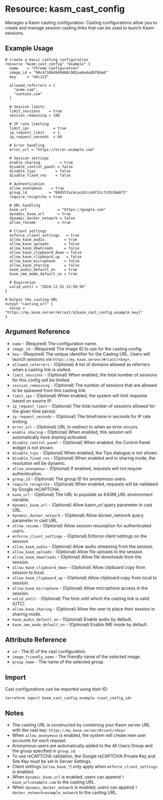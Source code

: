 # Resource: kasm_cast_config

Manages a Kasm casting configuration. Casting configurations allow you to create and manage session casting links that can be used to launch Kasm sessions.

## Example Usage

```hcl
# Create a basic casting configuration
resource "kasm_cast_config" "example" {
  name    = "Chrome Configuration"
  image_id = "90c473864949488c902aa6e4adbf89a6"
  key     = "abc123"

  allowed_referrers = [
    "acme.com",
    "contoso.com"
  ]

  # Session limits
  limit_sessions    = true
  session_remaining = 100

  # IP rate limiting
  limit_ips           = true
  ip_request_limit    = 1
  ip_request_seconds  = 60

  # Error handling
  error_url = "https://error.example.com"

  # Session settings
  enable_sharing         = true
  disable_control_panel = false
  disable_tips         = false
  disable_fixed_res    = false

  # Authentication
  allow_anonymous    = true
  group_id          = "68d557ac4cac42cca9f31c7c853de0f3"
  require_recaptcha = true

  # URL handling
  kasm_url              = "https://google.com"
  dynamic_kasm_url      = true
  dynamic_docker_network = false
  allow_resume          = true

  # Client settings
  enforce_client_settings   = true
  allow_kasm_audio         = true
  allow_kasm_uploads       = false
  allow_kasm_downloads     = false
  allow_kasm_clipboard_down = false
  allow_kasm_clipboard_up   = false
  allow_kasm_microphone    = false
  allow_kasm_sharing       = false
  kasm_audio_default_on    = true
  kasm_ime_mode_default_on = true

  # Expiration
  valid_until = "2024-12-31 23:59:59"
}

# Output the casting URL
output "casting_url" {
  value = "https://my.kasm.server/#/cast/${kasm_cast_config.example.key}"
}
```

## Argument Reference

* `name` - (Required) The configuration name.
* `image_id` - (Required) The Image ID to use for the casting config.
* `key` - (Required) The unique identifier for the Casting URL. Users will launch sessions via `https://my.kasm.server/#/cast/<key>`.
* `allowed_referrers` - (Optional) A list of domains allowed as referrers when a casting link is visited.
* `limit_sessions` - (Optional) When enabled, the total number of sessions for this config will be limited.
* `session_remaining` - (Optional) The number of sessions that are allowed to be spawned from this casting link.
* `limit_ips` - (Optional) When enabled, the system will limit requests based on source IP.
* `ip_request_limit` - (Optional) The total number of sessions allowed for the given time period.
* `ip_request_seconds` - (Optional) The timeframe in seconds for IP rate limiting.
* `error_url` - (Optional) URL to redirect to when an error occurs.
* `enable_sharing` - (Optional) When enabled, this session will automatically have sharing activated.
* `disable_control_panel` - (Optional) When enabled, the Control Panel widget is not shown.
* `disable_tips` - (Optional) When enabled, the Tips dialogue is not shown.
* `disable_fixed_res` - (Optional) When enabled and in sharing mode, the resolution will be dynamic.
* `allow_anonymous` - (Optional) If enabled, requests will not require authentication.
* `group_id` - (Optional) The group ID for anonymous users.
* `require_recaptcha` - (Optional) When enabled, requests will be validated by Google reCAPTCHA.
* `kasm_url` - (Optional) The URL to populate as KASM_URL environment variable.
* `dynamic_kasm_url` - (Optional) Allow kasm_url query parameter in cast URL.
* `dynamic_docker_network` - (Optional) Allow docker_network query parameter in cast URL.
* `allow_resume` - (Optional) Allow session resumption for authenticated users.
* `enforce_client_settings` - (Optional) Enforce client settings on the session.
* `allow_kasm_audio` - (Optional) Allow audio streaming from the session.
* `allow_kasm_uploads` - (Optional) Allow file uploads to the session.
* `allow_kasm_downloads` - (Optional) Allow file downloads from the session.
* `allow_kasm_clipboard_down` - (Optional) Allow clipboard copy from session to local.
* `allow_kasm_clipboard_up` - (Optional) Allow clipboard copy from local to session.
* `allow_kasm_microphone` - (Optional) Allow microphone access in the session.
* `valid_until` - (Optional) The time until which the casting link is valid (UTC).
* `allow_kasm_sharing` - (Optional) Allow the user to place their session in sharing mode.
* `kasm_audio_default_on` - (Optional) Enable audio by default.
* `kasm_ime_mode_default_on` - (Optional) Enable IME mode by default.

## Attribute Reference

* `id` - The ID of the cast configuration.
* `image_friendly_name` - The friendly name of the selected image.
* `group_name` - The name of the selected group.

## Import

Cast configurations can be imported using their ID:

```shell
terraform import kasm_cast_config.example <cast_config_id>
```

## Notes

* The casting URL is constructed by combining your Kasm server URL with the cast key: `https://my.kasm.server/#/cast/<key>`
* When `allow_anonymous` is enabled, the system will create new user accounts for each request.
* Anonymous users are automatically added to the All Users Group and the group specified in `group_id`.
* To use reCAPTCHA validation, the Google reCAPTCHA Private Key and Site Key must be set in Server Settings.
* Client settings (`allow_kasm_*`) only apply when `enforce_client_settings` is enabled.
* When `dynamic_kasm_url` is enabled, users can append `?kasm_url=example.com` to the casting URL.
* When `dynamic_docker_network` is enabled, users can append `?docker_network=example_network` to the casting URL.
